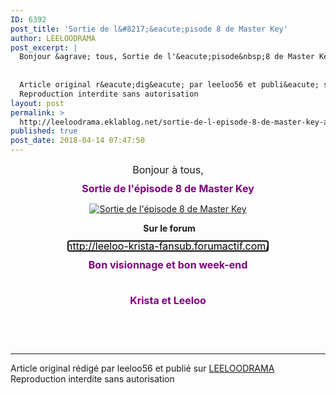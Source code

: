 ```yaml
---
ID: 6392
post_title: 'Sortie de l&#8217;&eacute;pisode 8 de Master Key'
author: LEELOODRAMA
post_excerpt: |
  Bonjour &agrave; tous, Sortie de l'&eacute;pisode&nbsp;8 de Master Key &nbsp; Sur le forum http://leeloo-krista-fansub.forumactif.com/ Bon visionnage et bon&nbsp;week-end &nbsp; Krista et Leeloo
  
  
  Article original r&eacute;dig&eacute; par leeloo56 et publi&eacute; sur LEELOODRAMA
  Reproduction interdite sans autorisation
layout: post
permalink: >
  http://leeloodrama.eklablog.net/sortie-de-l-episode-8-de-master-key-a143039002
published: true
post_date: 2018-04-14 07:47:50
---
```

<p style="box-sizing: content-box; margin: 0px 0px 10px; text-align: center;"><span style="box-sizing: content-box; font-size: 12pt;">Bonjour &agrave; tous,</span></p>
<p style="box-sizing: content-box; margin: 0px 0px 10px; text-align: center;"><span style="box-sizing: content-box; color: #800080;"><strong style="box-sizing: content-box;"><span style="box-sizing: content-box; font-size: 12pt;">Sortie de l'&eacute;pisode&nbsp;8 de Master Key</span></strong></span></p>
<p style="text-align: center;"><a href="http://ekladata.com/utpVmP33QL7x4QsFU-DTZ0DbGeA.jpg"><img src="https://united-subs.dearclouds.com/wp-content/uploads/2018/05/ffdc475e4e439bb6d7c05e9caa78db43.jpg" alt="Sortie de l'&eacute;pisode 8 de Master Key"/></a></p>
<p style="box-sizing: content-box; margin: 0px 0px 10px; text-align: center;">&nbsp;<strong style="box-sizing: content-box;"><span style="box-sizing: content-box;">Sur le forum</span></strong></p>
<p style="box-sizing: content-box; margin: 0px 0px 10px; text-align: center;"><span style="box-sizing: content-box; font-size: 12pt; color: #000000;"><strong style="box-sizing: content-box;"><span style="box-sizing: content-box;"><a style="box-sizing: content-box; background: transparent; color: #000000; text-decoration-line: none; font-weight: normal; font-variant-numeric: normal; font-variant-east-asian: normal; outline: -webkit-focus-ring-color auto 5px; outline-offset: -2px;" href="http://leeloo-krista-fansub.forumactif.com/">http://leeloo-krista-fansub.forumactif.com/</a></span></strong></span></p>
<p style="box-sizing: content-box; margin: 0px 0px 10px; text-align: center;"><span style="box-sizing: content-box; font-size: 12pt; color: #800080;"><strong style="box-sizing: content-box;"><span style="box-sizing: content-box;">Bon visionnage et bon&nbsp;week-end</span></strong></span></p>
<p style="box-sizing: content-box; margin: 0px 0px 10px; text-align: center;">&nbsp;</p>
<p style="box-sizing: content-box; margin: 0px 0px 10px; text-align: center;"><span style="box-sizing: content-box; font-size: 12pt; color: #800080;"><strong style="box-sizing: content-box;"><span style="box-sizing: content-box;">Krista et Leeloo</span></strong></span></p><br /><br /><br /><hr />Article original rédigé par leeloo56 et publié sur <a href="http://leeloodrama.eklablog.net/">LEELOODRAMA</a> <br /> Reproduction interdite sans autorisation